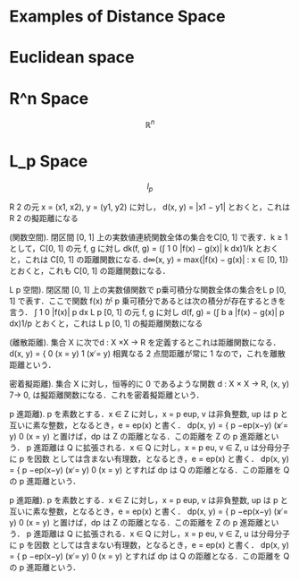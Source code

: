 # Examples of Distance Space

# Euclidean space

# R^n Space

$$
\mathbb{R}^n
$$

# L_p Space

$$
l_p
$$

R
2 の元 x = (x1, x2), y = (y1, y2) に対し，
d(x, y) = |x1 − y1|
とおくと，これは R
2 の擬距離になる

(関数空間). 閉区間 [0, 1] 上の実数値連続関数全体の集合をC[0, 1] で表す．k ≥ 1
として，C[0, 1] の元 f, g に対し
dk(f, g) = (∫ 1
0
|f(x) − g(x)|
k
dx)1/k
とおくと，これは C[0, 1] の距離関数になる.
d∞(x, y) = max{|f(x) − g(x)| : x ∈ [0, 1]}
とおくと，これも C[0, 1] の距離関数になる．

L
p 空間). 閉区間 [0, 1] 上の実数値関数で p乗可積分な関数全体の集合をL
p
[0, 1]
で表す．ここで関数 f(x) が p 乗可積分であるとは次の積分が存在するときを言う．
∫ 1
0
|f(x)|
p
dx
L
p
[0, 1] の元 f, g に対し
d(f, g) = (∫ b
a
|f(x) − g(x)|
p
dx)1/p
とおくと，これは L
p
[0, 1] の擬距離関数になる

(離散距離). 集合 X に次でd : X ×X → R を定義するとこれは距離関数になる．
d(x, y) = {
0 (x = y)
1 (x ̸= y)
相異なる 2 点間距離が常に 1 なので，これを離散距離という．

密着擬距離). 集合 X に対し，恒等的に 0 であるような関数 d : X × X → R,
(x, y) 7→ 0, は擬距離関数になる．これを密着擬距離という．

p 進距離). p を素数とする．x ∈ Z に対し，x = p
eup, v は非負整数, up は p
と互いに素な整数，となるとき，e = ep(x) と書く．
dp(x, y) = {
p
−ep(x−y)
(x ̸= y)
0 (x = y)
と置けば，dp は Z の距離となる．この距離を Z の p 進距離という．
p 進距離は Q に拡張される．x ∈ Q に対し，x = p
eu, v ∈ Z, u は分母分子に p を因数
としては含まない有理数，となるとき，e = ep(x) と書く．
dp(x, y) = {
p
−ep(x−y)
(x ̸= y)
0 (x = y)
とすれば dp は Q の距離となる．この距離を Q の p 進距離という．

p 進距離). p を素数とする．x ∈ Z に対し，x = p
eup, v は非負整数, up は p
と互いに素な整数，となるとき，e = ep(x) と書く．
dp(x, y) = {
p
−ep(x−y)
(x ̸= y)
0 (x = y)
と置けば，dp は Z の距離となる．この距離を Z の p 進距離という．
p 進距離は Q に拡張される．x ∈ Q に対し，x = p
eu, v ∈ Z, u は分母分子に p を因数
としては含まない有理数，となるとき，e = ep(x) と書く．
dp(x, y) = {
p
−ep(x−y)
(x ̸= y)
0 (x = y)
とすれば dp は Q の距離となる．この距離を Q の p 進距離という．